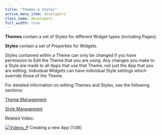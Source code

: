 ```yaml
---
title: "Themes & Styles"
active_menu_item: developers
class_name: developers
full_width: true
---
```



**Themes** contain a set of Styles for different Widget types (including Pages).

**Styles** contain a set of Properties for Widgets.

Styles contained within a Theme can only be changed if you have permission to Edit the Theme that you are using. Any changes you make to a Style are made to all Apps that use that Theme, not just the App that you are editing. Individual Widgets can have individual Style settings which override those of the Theme.

For detailed information on editing Themes and Styles, see the following sections:

[Theme Management](themes--styles/themesmanage)

[Style Management](themes--styles/style-management)

Related Video:

[![Videos\_P](/img/docs/videos_p.png)](http://www.youtube.com/v/hKftVYFAL8M?autoplay=1&hd=1&fs=1&showsearch=0&rel=0&) Creating a new App [1:08]

